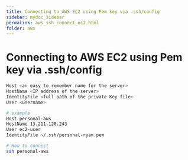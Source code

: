 ```yaml
---
title: Connecting to AWS EC2 using Pem key via .ssh/config
sidebar: mydoc_sidebar
permalink: aws_ssh_connect_ec2.html
folder: aws
---
```

# Connecting to AWS EC2 using Pem key via .ssh/config

```bash
Host <an easy to remember name for the server>
HostName <IP address of the server>
IdentityFile <full path of the private Key file>
User <username>

# example
Host personal-aws
HostName 13.211.120.243
User ec2-user
IdentityFile ~/.ssh/personal-ryan.pem

# How to connect
ssh personal-aws
```

